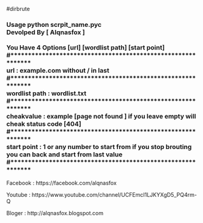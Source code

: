 #dirbrute
<h3>Usage python scrpit_name.pyc <br>
Devolped By [ Alqnasfox ]<br>
<br>
You Have 4 Options [url] [wordlist path] [start point]<br>
#************************************************************<br>
url     			 : example.com      	without / in last<br>
#************************************************************<br>
wordlist path  :   wordlist.txt<br>
#************************************************************<br>
cheakvalue	 : example [page not found ] if you leave empty will cheak status code [404]<br>
#************************************************************<br>
start point		 : 1   or any number to start from if you stop brouting you can back and start from last value<br>
#************************************************************
</h3>
<p>Facebook : https://facebook.com/alqnasfox</p>
<p>Youtube   : https://www.youtube.com/channel/UCFEmcI1LJKYXgD5_PQ4rm-Q</p>
<p>Bloger      : http://alqnasfox.blogspot.com</p>